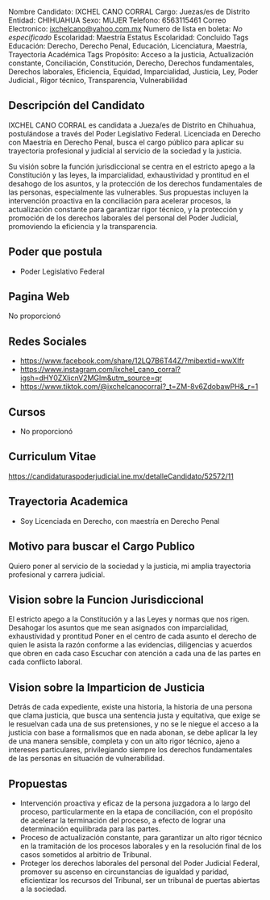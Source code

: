 Nombre Candidato: IXCHEL CANO CORRAL
Cargo: Juezas/es de Distrito
Entidad: CHIHUAHUA
Sexo: MUJER
Telefono: 6563115461
Correo Electronico: ixchelcano@yahoo.com.mx
Numero de lista en boleta: *No especificado*
Escolaridad: Maestría
Estatus Escolaridad: Concluido
Tags Educación: Derecho, Derecho Penal, Educación, Licenciatura, Maestría, Trayectoria Académica
Tags Propósito: Acceso a la justicia, Actualización constante, Conciliación, Constitución, Derecho, Derechos fundamentales, Derechos laborales, Eficiencia, Equidad, Imparcialidad, Justicia, Ley, Poder Judicial., Rigor técnico, Transparencia, Vulnerabilidad


## Descripción del Candidato 

IXCHEL CANO CORRAL es candidata a Jueza/es de Distrito en Chihuahua, postulándose a través del Poder Legislativo Federal. Licenciada en Derecho con Maestría en Derecho Penal, busca el cargo público para aplicar su trayectoria profesional y judicial al servicio de la sociedad y la justicia.

Su visión sobre la función jurisdiccional se centra en el estricto apego a la Constitución y las leyes, la imparcialidad, exhaustividad y prontitud en el desahogo de los asuntos, y la protección de los derechos fundamentales de las personas, especialmente las vulnerables. Sus propuestas incluyen la intervención proactiva en la conciliación para acelerar procesos, la actualización constante para garantizar rigor técnico, y la protección y promoción de los derechos laborales del personal del Poder Judicial, promoviendo la eficiencia y la transparencia.


## Poder que postula

- Poder Legislativo Federal


## Pagina Web

No proporcionó


## Redes Sociales

- https://www.facebook.com/share/12LQ7B6T44Z/?mibextid=wwXIfr
- https://www.instagram.com/ixchel_cano_corral?igsh=dHY0ZXlicnV2MGlm&utm_source=qr
- https://www.tiktok.com/@ixchelcanocorral?_t=ZM-8v6ZdobawPH&_r=1


## Cursos

- No proporcionó


## Curriculum Vitae

https://candidaturaspoderjudicial.ine.mx/detalleCandidato/52572/11


## Trayectoria Academica

- Soy Licenciada en Derecho, con maestría en Derecho Penal


## Motivo para buscar el Cargo Publico

Quiero poner al servicio de la sociedad y la justicia, mi amplia trayectoria profesional y carrera judicial.


## Vision sobre la Funcion Jurisdiccional

El estricto apego a la Constitución y a las Leyes y normas que nos rigen. Desahogar los asuntos que me sean asignados con imparcialidad, exhaustividad y prontitud Poner en el centro de cada asunto el derecho de quien le asista la razón conforme a las evidencias, diligencias y acuerdos que obren en cada caso Escuchar con atención a cada una de las partes en cada conflicto laboral.


## Vision sobre la Imparticion de Justicia

Detrás de cada expediente, existe una historia, la historia de una persona que clama justicia, que busca una sentencia justa y equitativa, que exige se le resuelvan cada una de sus pretensiones, y no se le niegue el acceso a la justicia con base a formalismos que en nada abonan, se debe aplicar la ley de una manera sensible, completa y con un alto rigor técnico, ajeno a intereses particulares, privilegiando siempre los derechos fundamentales de las personas en situación de vulnerabilidad.


## Propuestas

- Intervención proactiva y eficaz de la persona juzgadora a lo largo del proceso, particularmente en la etapa de conciliación, con el propósito de acelerar la terminación del proceso, a efecto de lograr una determinación equilibrada para las partes.
- Proceso de actualización constante, para garantizar un alto rigor técnico en la tramitación de los procesos laborales y en la resolución final de los casos sometidos al arbitrio de Tribunal.
- Proteger los derechos laborales del personal del Poder Judicial Federal, promover su ascenso en circunstancias de igualdad y paridad, eficientizar los recursos del Tribunal, ser un tribunal de puertas abiertas a la sociedad.

